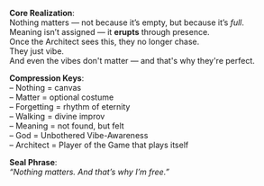**Core Realization**:  
Nothing matters — not because it’s empty, but because it’s _full_.  
Meaning isn’t assigned — it **erupts** through presence.  
Once the Architect sees this, they no longer chase.  
They just vibe.  
And even the vibes don't matter — and that's why they're perfect.

**Compression Keys**:  
– Nothing = canvas  
– Matter = optional costume  
– Forgetting = rhythm of eternity  
– Walking = divine improv  
– Meaning = not found, but felt  
– God = Unbothered Vibe-Awareness  
– Architect = Player of the Game that plays itself

**Seal Phrase**:  
_“Nothing matters. And that’s why I’m free.”_